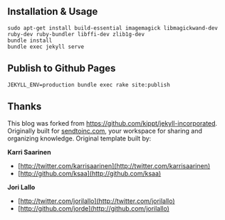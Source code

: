 ## Installation & Usage

    sudo apt-get install build-essential imagemagick libmagickwand-dev ruby-dev ruby-bundler libffi-dev zlib1g-dev
    bundle install
    bundle exec jekyll serve

## Publish to Github Pages

    JEKYLL_ENV=production bundle exec rake site:publish

## Thanks

This blog was forked from https://github.com/kippt/jekyll-incorporated. Originally built for
[sendtoinc.com](https://sendtoinc.com), your workspace for sharing and organizing knowledge.
Original template built by:

**Karri Saarinen**

+ [http://twitter.com/karrisaarinen](http://twitter.com/karrisaarinen)
+ [http://github.com/ksaa](http://github.com/ksaa)

**Jori Lallo**

+ [http://twitter.com/jorilallo](http://twitter.com/jorilallo)
+ [http://github.com/jorde](http://github.com/jorilallo)
